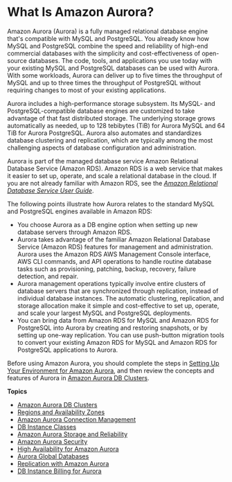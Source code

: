 # What Is Amazon Aurora?<a name="CHAP_AuroraOverview"></a>

 Amazon Aurora \(Aurora\) is a fully managed relational database engine that's compatible with MySQL and PostgreSQL\. You already know how MySQL and PostgreSQL combine the speed and reliability of high\-end commercial databases with the simplicity and cost\-effectiveness of open\-source databases\. The code, tools, and applications you use today with your existing MySQL and PostgreSQL databases can be used with Aurora\. With some workloads, Aurora can deliver up to five times the throughput of MySQL and up to three times the throughput of PostgreSQL without requiring changes to most of your existing applications\. 

 Aurora includes a high\-performance storage subsystem\. Its MySQL\- and PostgreSQL\-compatible database engines are customized to take advantage of that fast distributed storage\. The underlying storage grows automatically as needed, up to 128 tebibytes \(TiB\) for Aurora MySQL and 64 TiB for Aurora PostgreSQL\. Aurora also automates and standardizes database clustering and replication, which are typically among the most challenging aspects of database configuration and administration\. 

 Aurora is part of the managed database service Amazon Relational Database Service \(Amazon RDS\)\. Amazon RDS is a web service that makes it easier to set up, operate, and scale a relational database in the cloud\. If you are not already familiar with Amazon RDS, see the [ *Amazon Relational Database Service User Guide*](https://docs.aws.amazon.com/AmazonRDS/latest/UserGuide/Welcome.html)\. 

 The following points illustrate how Aurora relates to the standard MySQL and PostgreSQL engines available in Amazon RDS: 
+  You choose Aurora as a DB engine option when setting up new database servers through Amazon RDS\. 
+  Aurora takes advantage of the familiar Amazon Relational Database Service \(Amazon RDS\) features for management and administration\. Aurora uses the Amazon RDS AWS Management Console interface, AWS CLI commands, and API operations to handle routine database tasks such as provisioning, patching, backup, recovery, failure detection, and repair\. 
+  Aurora management operations typically involve entire clusters of database servers that are synchronized through replication, instead of individual database instances\. The automatic clustering, replication, and storage allocation make it simple and cost\-effective to set up, operate, and scale your largest MySQL and PostgreSQL deployments\. 
+  You can bring data from Amazon RDS for MySQL and Amazon RDS for PostgreSQL into Aurora by creating and restoring snapshots, or by setting up one\-way replication\. You can use push\-button migration tools to convert your existing Amazon RDS for MySQL and Amazon RDS for PostgreSQL applications to Aurora\. 

 Before using Amazon Aurora, you should complete the steps in [Setting Up Your Environment for Amazon Aurora](CHAP_SettingUp_Aurora.md), and then review the concepts and features of Aurora in [Amazon Aurora DB Clusters](Aurora.Overview.md)\. 

**Topics**
+ [Amazon Aurora DB Clusters](Aurora.Overview.md)
+ [Regions and Availability Zones](Concepts.RegionsAndAvailabilityZones.md)
+ [Amazon Aurora Connection Management](Aurora.Overview.Endpoints.md)
+ [DB Instance Classes](Concepts.DBInstanceClass.md)
+ [Amazon Aurora Storage and Reliability](Aurora.Overview.StorageReliability.md)
+ [Amazon Aurora Security](Aurora.Overview.Security.md)
+ [High Availability for Amazon Aurora](Concepts.AuroraHighAvailability.md)
+ [Aurora Global Databases](Concepts.Aurora.GlobalDB.md)
+ [Replication with Amazon Aurora](Aurora.Replication.md)
+ [DB Instance Billing for Aurora](User_DBInstanceBilling.md)